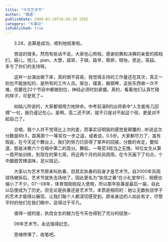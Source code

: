 ```yaml
---
title: "今天艺术节"
author: "偶遇"
publishDate: 2009-03-28T16:36:39.159Z
category: "大事记"
isPublished: true
---
```


<P style="TEXT-INDENT: 2em;">3.28，总算是成功、顺利地结束啦。</P>
<P style="TEXT-INDENT: 2em;">想说的很多。然而有些话不说，大家也心照啦。感谢初赛和决赛的亲爱的搭档们，娟儿，悦儿，pian，大慧，宬哥，子祺，路爷，筱妍，晓怡，思达，英喆。多亏了你们的支持呀。</P>
<P style="TEXT-INDENT: 2em;">这样一台演出做下来，真的很不容易，我觉得主持的工作量还在其次，真正一刻也不能放松的，是所有的工作人员。架台，摆麦，搬钢琴，这些东西做一次不难，但要在22个节目中都做到位，神经必须时刻紧绷。真的，看着他们认真忙碌的样子，可爱死了~</P>
<P style="TEXT-INDENT: 2em;">如娟儿所说的，大家都很用力地拼命。中考前温B的出师表中“人生能有几回搏”一句，我仍谨记在心。是啊，高二还不拼，就不只是对不起这个班，更是对不起自己了。</P>
<P style="TEXT-INDENT: 2em;">合唱，我个人并不觉得比上次的差，而事实证明我的感觉是颠覆的...听说这次分数是89.5，距离那个一等奖仅一步之遥，或者说，0.5步。大家都尽力了，虽有瑕疵，在今天这个舞台上，我们的努力已获得了掌声的回报，分数的肯定，要知道，那是决赛六个合唱中第二的高分。舞蹈，一等奖3班当之无愧，16位女生从第一周开始训练，到现在的第七周，将近两个月的风风雨雨，在今天画下了句点，个中酸甜苦辣滋味，足以铭记。</P>
<P style="TEXT-INDENT: 2em;">大家以为艺术节原来叫执春，但其实执春的前身才是艺术节。自2000年风雨球场被拆后，艺术节就失去场地了，因此更名为“执信之春”在小礼堂举行，规模也缩小了不少。07--08年，体育馆刚刚投入使用，所以那年执春是最后一届，自此以后便成为了历史。但无论是执春还是艺术节，本质是相同的：她让无数执信学子的艺术才能得以展现，让我们每个人都深切感受到，原来身边的人如此有才，尽管平时的他们在我们眼中，显得过于平凡。</P>
<P style="TEXT-INDENT: 2em;">值得一提的是，执信女生的魅力在今天也得到了充分的绽放~</P>
<P style="TEXT-INDENT: 2em;">09年艺术节，永远值得纪念。</P>
<P style="TEXT-INDENT: 2em;">思绪停滞了，收笔吧。</P>